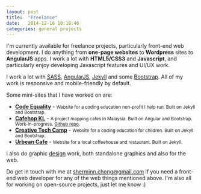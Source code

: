 ```yaml
---
layout: post
title:  "Freelance"
date:   2014-12-16 10:18:46
categories: general projects
---
```


I'm currently available for freelance projects, particularly front-end web development. I do anything from __one-page websites__ to __Wordpress__ sites to __AngularJS__ apps. I work a lot with __HTML5/CSS3__ and __Javascript__, and particularly enjoy developing Javascript features and UI/UX work. 

I work a lot with [SASS](http://sass-lang.com/), [AngularJS](https://angularjs.org/), [Jekyll](http://jekyllrb.com/) and some [Bootstrap](http://getbootstrap.com/). All of my work is responsive and mobile-friendly by default. 


Some mini-sites that I have worked on are:

* __[Code Equality](http://codeequality.org)__ - <small>Website for a coding education non-profit I help run. Built on Jekyll and Bootstrap.</small>
* __[Cafehop KL](http://cafehopmy.github.io)__ - <small>A project mapping cafes in Malaysia. Built on Angular and Bootstrap. Work-in-progress. <a href="https://github.com/CafehopMY/cafehopmy.github.io">Github repo</a>.</small>
* __[Creative Tech Camp](http://creativetechcamp.com)__ - <small>Website for a coding education for children. Built on Jekyll and Bootstrap.</small>
* __[Urbean Cafe](http://urbeankl.github.io/)__ - <small>Website for a local coffeehouse and restaurant. Built on Jekyll.</small>
<!-- * __[Fasspay](http://beta.fasspay.com/)__ - <small>Corporate site for a local mobile payment company. Built on Wordpress with Susy.</small> -->


I also do graphic [design](http://www.behance.net/piratefsh) work, both standalone graphics and also for the web. 

Do get in touch with me at [sherminn.chong@gmail.com](mailto:sherminn.chong@gmail.com) if you need a front-end web developer for any of the web things mentioned above. I'm also all for working on open-source projects, just let me know :)